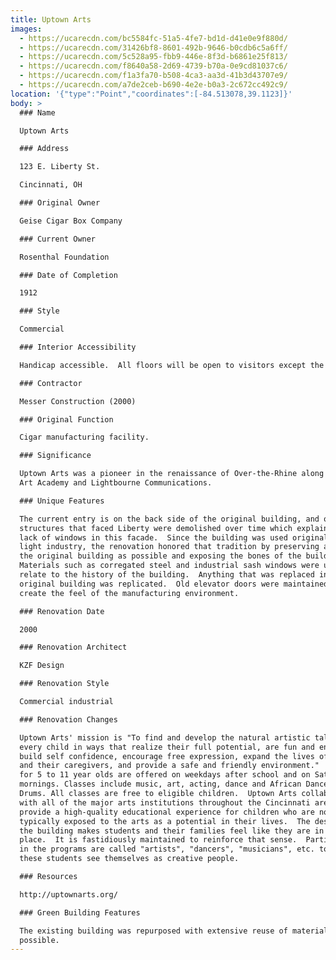 ```yaml
---
title: Uptown Arts
images:
  - https://ucarecdn.com/bc5584fc-51a5-4fe7-bd1d-d41e0e9f880d/
  - https://ucarecdn.com/31426bf8-8601-492b-9646-b0cdb6c5a6ff/
  - https://ucarecdn.com/5c528a95-fbb9-446e-8f3d-b6861e25f813/
  - https://ucarecdn.com/f8640a58-2d69-4739-b70a-0e9cd81037c6/
  - https://ucarecdn.com/f1a3fa70-b508-4ca3-aa3d-41b3d43707e9/
  - https://ucarecdn.com/a7de2ceb-b690-4e2e-b0a3-2c672cc492c9/
location: '{"type":"Point","coordinates":[-84.513078,39.1123]}'
body: >
  ### Name

  Uptown Arts

  ### Address

  123 E. Liberty St.

  Cincinnati, OH

  ### Original Owner

  Geise Cigar Box Company

  ### Current Owner

  Rosenthal Foundation

  ### Date of Completion

  1912

  ### Style

  Commercial

  ### Interior Accessibility

  Handicap accessible.  All floors will be open to visitors except the basement.

  ### Contractor

  Messer Construction (2000)

  ### Original Function

  Cigar manufacturing facility.

  ### Significance

  Uptown Arts was a pioneer in the renaissance of Over-the-Rhine along with the
  Art Academy and Lightbourne Communications.

  ### Unique Features

  The current entry is on the back side of the original building, and other
  structures that faced Liberty were demolished over time which explains the
  lack of windows in this facade.  Since the building was used originally by
  light industry, the renovation honored that tradition by preserving as much of
  the original building as possible and exposing the bones of the building.
  Materials such as corregated steel and industrial sash windows were used to
  relate to the history of the building.  Anything that was replaced in the
  original building was replicated.  Old elevator doors were maintained to
  create the feel of the manufacturing environment.

  ### Renovation Date

  2000

  ### Renovation Architect

  KZF Design

  ### Renovation Style

  Commercial industrial

  ### Renovation Changes

  Uptown Arts' mission is "To find and develop the natural artistic talent in
  every child in ways that realize their full potential, are fun and enriching,
  build self confidence, encourage free expression, expand the lives of children
  and their caregivers, and provide a safe and friendly environment."  Classes
  for 5 to 11 year olds are offered on weekdays after school and on Saturday
  mornings. Classes include music, art, acting, dance and African Dance and
  Drums. All classes are free to eligible children.  Uptown Arts collaborates
  with all of the major arts institutions throughout the Cincinnati area to
  provide a high-quality educational experience for children who are not
  typically exposed to the arts as a potential in their lives.  The design of
  the building makes students and their families feel like they are in a special
  place.  It is fastidiously maintained to reinforce that sense.  Participants
  in the programs are called "artists", "dancers", "musicians", etc. to make
  these students see themselves as creative people.

  ### Resources

  http://uptownarts.org/

  ### Green Building Features

  The existing building was repurposed with extensive reuse of materials where
  possible.
---
```

